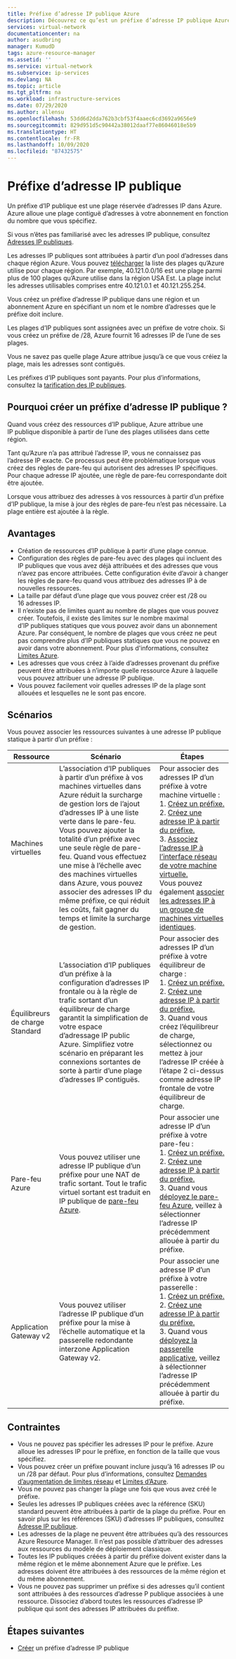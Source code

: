 ```yaml
---
title: Préfixe d’adresse IP publique Azure
description: Découvrez ce qu’est un préfixe d’adresse IP publique Azure et comment il vous permet d’attribuer des adresses IP publiques prévisibles à vos ressources.
services: virtual-network
documentationcenter: na
author: asudbring
manager: KumudD
tags: azure-resource-manager
ms.assetid: ''
ms.service: virtual-network
ms.subservice: ip-services
ms.devlang: NA
ms.topic: article
ms.tgt_pltfrm: na
ms.workload: infrastructure-services
ms.date: 07/29/2020
ms.author: allensu
ms.openlocfilehash: 53dd6d2dda762b3cbf53f4aaec6cd3692a9656e9
ms.sourcegitcommit: 829d951d5c90442a38012daaf77e86046018e5b9
ms.translationtype: HT
ms.contentlocale: fr-FR
ms.lasthandoff: 10/09/2020
ms.locfileid: "87432575"
---
```

# <a name="public-ip-address-prefix"></a>Préfixe d’adresse IP publique

Un préfixe d’IP publique est une plage réservée d’adresses IP dans Azure. Azure alloue une plage contiguë d’adresses à votre abonnement en fonction du nombre que vous spécifiez. 

Si vous n’êtes pas familiarisé avec les adresses IP publique, consultez [Adresses IP publiques](virtual-network-ip-addresses-overview-arm.md#public-ip-addresses).

Les adresses IP publiques sont attribuées à partir d’un pool d’adresses dans chaque région Azure. Vous pouvez [télécharger](https://www.microsoft.com/download/details.aspx?id=56519) la liste des plages qu’Azure utilise pour chaque région. Par exemple, 40.121.0.0/16 est une plage parmi plus de 100 plages qu’Azure utilise dans la région USA Est. La plage inclut les adresses utilisables comprises entre 40.121.0.1 et 40.121.255.254.

Vous créez un préfixe d’adresse IP publique dans une région et un abonnement Azure en spécifiant un nom et le nombre d’adresses que le préfixe doit inclure. 

Les plages d’IP publiques sont assignées avec un préfixe de votre choix. Si vous créez un préfixe de /28, Azure fournit 16 adresses IP de l’une de ses plages.

Vous ne savez pas quelle plage Azure attribue jusqu’à ce que vous créiez la plage, mais les adresses sont contiguës. 

Les préfixes d’IP publiques sont payants. Pour plus d’informations, consultez la [tarification des IP publiques](https://azure.microsoft.com/pricing/details/ip-addresses).

## <a name="why-create-a-public-ip-address-prefix"></a>Pourquoi créer un préfixe d’adresse IP publique ?

Quand vous créez des ressources d’IP publique, Azure attribue une IP publique disponible à partir de l’une des plages utilisées dans cette région. 

Tant qu’Azure n’a pas attribué l’adresse IP, vous ne connaissez pas l’adresse IP exacte. Ce processus peut être problématique lorsque vous créez des règles de pare-feu qui autorisent des adresses IP spécifiques. Pour chaque adresse IP ajoutée, une règle de pare-feu correspondante doit être ajoutée.

Lorsque vous attribuez des adresses à vos ressources à partir d’un préfixe d’IP publique, la mise à jour des règles de pare-feu n’est pas nécessaire. La plage entière est ajoutée à la règle.

## <a name="benefits"></a>Avantages

- Création de ressources d’IP publique à partir d’une plage connue.
- Configuration des règles de pare-feu avec des plages qui incluent des IP publiques que vous avez déjà attribuées et des adresses que vous n’avez pas encore attribuées. Cette configuration évite d’avoir à changer les règles de pare-feu quand vous attribuez des adresses IP à de nouvelles ressources.
- La taille par défaut d’une plage que vous pouvez créer est /28 ou 16 adresses IP.
- Il n’existe pas de limites quant au nombre de plages que vous pouvez créer. Toutefois, il existe des limites sur le nombre maximal d’IP publiques statiques que vous pouvez avoir dans un abonnement Azure. Par conséquent, le nombre de plages que vous créez ne peut pas comprendre plus d’IP publiques statiques que vous ne pouvez en avoir dans votre abonnement. Pour plus d'informations, consultez [Limites Azure](../azure-resource-manager/management/azure-subscription-service-limits.md?toc=%2fazure%2fvirtual-network%2ftoc.json#azure-resource-manager-virtual-networking-limits).
- Les adresses que vous créez à l’aide d’adresses provenant du préfixe peuvent être attribuées à n’importe quelle ressource Azure à laquelle vous pouvez attribuer une adresse IP publique.
- Vous pouvez facilement voir quelles adresses IP de la plage sont allouées et lesquelles ne le sont pas encore.

## <a name="scenarios"></a>Scénarios
Vous pouvez associer les ressources suivantes à une adresse IP publique statique à partir d’un préfixe :

|Ressource|Scénario|Étapes|
|---|---|---|
|Machines virtuelles| L’association d’IP publiques à partir d’un préfixe à vos machines virtuelles dans Azure réduit la surcharge de gestion lors de l’ajout d’adresses IP à une liste verte dans le pare-feu. Vous pouvez ajouter la totalité d’un préfixe avec une seule règle de pare-feu. Quand vous effectuez une mise à l’échelle avec des machines virtuelles dans Azure, vous pouvez associer des adresses IP du même préfixe, ce qui réduit les coûts, fait gagner du temps et limite la surcharge de gestion.| Pour associer des adresses IP d’un préfixe à votre machine virtuelle : </br> 1. [Créez un préfixe.](manage-public-ip-address-prefix.md) </br> 2. [Créez une adresse IP à partir du préfixe.](manage-public-ip-address-prefix.md) </br> 3. [Associez l’adresse IP à l’interface réseau de votre machine virtuelle.](virtual-network-network-interface-addresses.md#add-ip-addresses) </br> Vous pouvez également [associer les adresses IP à un groupe de machines virtuelles identiques](https://azure.microsoft.com/resources/templates/101-vmms-with-public-ip-prefix/).
| Équilibreurs de charge Standard | L’association d’IP publiques d’un préfixe à la configuration d’adresses IP frontale ou à la règle de trafic sortant d’un équilibreur de charge garantit la simplification de votre espace d’adressage IP public Azure. Simplifiez votre scénario en préparant les connexions sortantes de sorte à partir d’une plage d’adresses IP contiguës. | Pour associer des adresses IP d’un préfixe à votre équilibreur de charge : </br> 1. [Créez un préfixe.](manage-public-ip-address-prefix.md) </br> 2. [Créez une adresse IP à partir du préfixe.](manage-public-ip-address-prefix.md) </br> 3. Quand vous créez l’équilibreur de charge, sélectionnez ou mettez à jour l’adresse IP créée à l’étape 2 ci-dessus comme adresse IP frontale de votre équilibreur de charge. |
| Pare-feu Azure | Vous pouvez utiliser une adresse IP publique d’un préfixe pour une NAT de trafic sortant. Tout le trafic virtuel sortant est traduit en IP publique de [pare-feu Azure](../firewall/overview.md?toc=%2fazure%2fvirtual-network%2ftoc.json). | Pour associer une adresse IP d’un préfixe à votre pare-feu : </br> 1. [Créez un préfixe.](manage-public-ip-address-prefix.md) </br> 2. [Créez une adresse IP à partir du préfixe.](manage-public-ip-address-prefix.md) </br> 3. Quand vous [déployez le pare-feu Azure](../firewall/tutorial-firewall-deploy-portal.md?toc=%2fazure%2fvirtual-network%2ftoc.json#deploy-the-firewall), veillez à sélectionner l’adresse IP précédemment allouée à partir du préfixe.|
| Application Gateway v2 | Vous pouvez utiliser l’adresse IP publique d’un préfixe pour la mise à l’échelle automatique et la passerelle redondante interzone Application Gateway v2. | Pour associer une adresse IP d’un préfixe à votre passerelle : </br> 1. [Créez un préfixe.](manage-public-ip-address-prefix.md) </br> 2. [Créez une adresse IP à partir du préfixe.](manage-public-ip-address-prefix.md) </br> 3. Quand vous [déployez la passerelle applicative](../application-gateway/quick-create-portal.md#create-an-application-gateway), veillez à sélectionner l’adresse IP précédemment allouée à partir du préfixe.|

## <a name="constraints"></a>Contraintes

- Vous ne pouvez pas spécifier les adresses IP pour le préfixe. Azure alloue les adresses IP pour le préfixe, en fonction de la taille que vous spécifiez.
- Vous pouvez créer un préfixe pouvant inclure jusqu’à 16 adresses IP ou un /28 par défaut. Pour plus d’informations, consultez [Demandes d’augmentation de limites réseau](https://docs.microsoft.com/azure/azure-portal/supportability/networking-quota-requests) et [Limites d’Azure](../azure-resource-manager/management/azure-subscription-service-limits.md?toc=%2fazure%2fvirtual-network%2ftoc.json#azure-resource-manager-virtual-networking-limits).
- Vous ne pouvez pas changer la plage une fois que vous avez créé le préfixe.
- Seules les adresses IP publiques créées avec la référence (SKU) standard peuvent être attribuées à partir de la plage du préfixe. Pour en savoir plus sur les références (SKU) d’adresses IP publiques, consultez [Adresse IP publique](virtual-network-ip-addresses-overview-arm.md#public-ip-addresses).
- Les adresses de la plage ne peuvent être attribuées qu’à des ressources Azure Resource Manager. Il n’est pas possible d’attribuer des adresses aux ressources du modèle de déploiement classique.
- Toutes les IP publiques créées à partir du préfixe doivent exister dans la même région et le même abonnement Azure que le préfixe. Les adresses doivent être attribuées à des ressources de la même région et du même abonnement.
- Vous ne pouvez pas supprimer un préfixe si des adresses qu’il contient sont attribuées à des ressources d’adresse P publique associées à une ressource. Dissociez d’abord toutes les ressources d’adresse IP publique qui sont des adresses IP attribuées du préfixe.


## <a name="next-steps"></a>Étapes suivantes

- [Créer](manage-public-ip-address-prefix.md) un préfixe d’adresse IP publique
